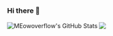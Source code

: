 ### Hi there 👋
<a>
  <img align="center" src="https://github-readme-stats.vercel.app/api?username=Meowoverflow&show_icons=true&line_height=33&count_private=true&theme=dark" alt="MEowoverflow's GitHub Stats" />
</a>

<a>
  <img align="center" src="https://github-readme-stats.vercel.app/api/top-langs/?username=Meowoverflow&&hide=cmake&langs_count=4&line_height=35&theme=dark" />
</a>
<!--
**Meowoverflow/Meowoverflow** is a ✨ _special_ ✨ repository because its `README.md` (this file) appears on your GitHub profile.

Here are some ideas to get you started:

- 🔭 I’m currently working on ...
- 🌱 I’m currently learning ...
- 👯 I’m looking to collaborate on ...
- 🤔 I’m looking for help with ...
- 💬 Ask me about ...
- 📫 How to reach me: ...
- 😄 Pronouns: ...
- ⚡ Fun fact: ...
-->
